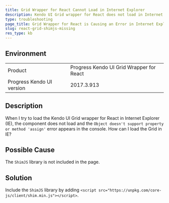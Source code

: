 ```yaml
---
title: Grid Wrapper for React Cannot Load in Internet Explorer
description: Kendo UI Grid wrapper for React does not load in Internet Explorer (IE) and an error occurs in the developer console.
type: troubleshooting
page_title: Grid Wrapper for React is Causing an Error in Internet Explorer | Kendo UI Wrappers for React
slug: react-grid-shimjs-missing
res_type: kb
---
```


## Environment

<table>
 <tr>
  <td>Product</td>
  <td>Progress Kendo UI Grid Wrapper for React</td>
 </tr>
 <tr>
  <td>Progress Kendo UI version</td>
  <td>2017.3.913</td>
 </tr>
</table>

## Description

When I try to load the Kendo UI Grid wrapper for React in Internet Explorer (IE), the component does not load and the `Object doesn't support property or method 'assign'` error appears in the console. How can I load the Grid in IE?

## Possible Cause

The `ShimJS` library is not included in the page.

## Solution

Include the `ShimJS` library by adding `<script src="https://unpkg.com/core-js/client/shim.min.js"></script>`.
